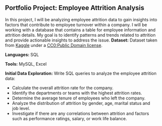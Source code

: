 ## Portfolio Project: Employee Attrition Analysis

In this project, I will be analyzing employee attrition data to gain insights into factors that contribute to employee turnover within a company. I will be working with a database that contains a table for employee information and attrition details. My goal is to identify patterns and trends related to attrition and provide actionable insights to address the issue.
**Dataset:** Dataset taken from [Kaggle](https://www.kaggle.com/datasets/thedevastator/employee-attrition-and-factors) under a [CC0:Public Domain license](https://creativecommons.org/publicdomain/zero/1.0/).  

**Languages:** SQL  

**Tools:** MySQL, Excel  

**Initial Data Exploration:**
Write SQL queries to analyze the employee attrition data:
   - Calculate the overall attrition rate for the company.
   - Identify the departments or teams with the highest attrition rates.
   - Determine the average tenure of employees who left the company.
   - Analyze the distribution of attrition by gender, age, marital status and job level.
   - Investigate if there are any correlations between attrition and factors such as performance ratings, salary, or work life balance.


